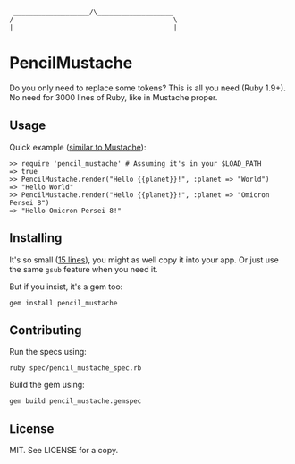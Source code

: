      ___________________/\___________________
    /                                        \
    |                                        |

# PencilMustache

Do you only need to replace some tokens?  This is all you need (Ruby 1.9+).  No need for 3000 lines of Ruby, like in Mustache proper.

## Usage

Quick example ([similar to Mustache](https://github.com/defunkt/mustache#usage)):

    >> require 'pencil_mustache' # Assuming it's in your $LOAD_PATH
    => true
    >> PencilMustache.render("Hello {{planet}}!", :planet => "World")
    => "Hello World"
    >> PencilMustache.render("Hello {{planet}}!", :planet => "Omicron Persei 8")
    => "Hello Omicron Persei 8!"

## Installing

It's so small ([15 lines][code]), you might as well copy it into your app.  Or just use the same `gsub` feature when you need it.

But if you insist, it's a gem too:

    gem install pencil_mustache

  [code]: https://github.com/benjaminoakes/pencil_mustache/blob/master/lib/pencil_mustache.rb

## Contributing

Run the specs using:

    ruby spec/pencil_mustache_spec.rb

Build the gem using:

    gem build pencil_mustache.gemspec

## License

MIT.  See LICENSE for a copy.

